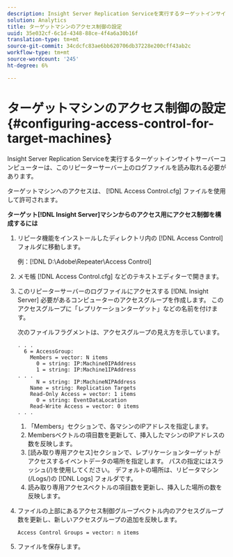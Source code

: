 ```yaml
---
description: Insight Server Replication Serviceを実行するターゲットインサイトサーバーコンピューターは、このリピーターサーバー上のログファイルを読み取れる必要があります。
solution: Analytics
title: ターゲットマシンのアクセス制御の設定
uuid: 35e032cf-6c1d-4348-88ce-4f4a6a30b16f
translation-type: tm+mt
source-git-commit: 34cdcfc83ae6bb620706db37228e200cff43ab2c
workflow-type: tm+mt
source-wordcount: '245'
ht-degree: 6%

---
```



# ターゲットマシンのアクセス制御の設定{#configuring-access-control-for-target-machines}

Insight Server Replication Serviceを実行するターゲットインサイトサーバーコンピューターは、このリピーターサーバー上のログファイルを読み取れる必要があります。

ターゲットマシンへのアクセスは、 [!DNL Access Control.cfg] ファイルを使用して許可されます。

**ターゲット[!DNL Insight Server]マシンからのアクセス用にアクセス制御を構成するには**

1. リピータ機能をインストールしたディレクトリ内の [!DNL Access Control] フォルダに移動します。

   例：[!DNL D:\Adobe\Repeater\Access Control]

1. メモ帳 [!DNL Access Control.cfg] などのテキストエディターで開きます。
1. このリピーターサーバーのログファイルにアクセスする [!DNL Insight Server] 必要があるコンピューターのアクセスグループを作成します。 このアクセスグループに「レプリケーションターゲット」などの名前を付けます。

   次のファイルフラグメントは、アクセスグループの見え方を示しています。

   ```
   . . . 
     6 = AccessGroup: 
       Members = vector: N items 
         0 = string: IP:Machine0IPAddress 
         1 = string: IP:Machine1IPAddress 
   . . . 
         N = string: IP:MachineNIPAddress 
       Name = string: Replication Targets 
       Read-Only Access = vector: 1 items 
         0 = string: EventDataLocation 
       Read-Write Access = vector: 0 items 
   . . .
   ```

   1. 「Members」セクションで、各マシンのIPアドレスを指定します。
   1. Membersベクトルの項目数を更新して、挿入したマシンのIPアドレスの数を反映します。
   1. [読み取り専用アクセス]セクションで、レプリケーションターゲットがアクセスするイベントデータの場所を指定します。 パスの指定にはスラッシュ(/)を使用してください。 デフォルトの場所は、リピータマシン(/Logs/)の [!DNL Logs] フォルダです。
   1. 読み取り専用アクセスベクトルの項目数を更新し、挿入した場所の数を反映します。

1. ファイルの上部にあるアクセス制御グループベクトル内のアクセスグループ数を更新し、新しいアクセスグループの追加を反映します。

   ```
   Access Control Groups = vector: n items
   ```

1. ファイルを保存します。
